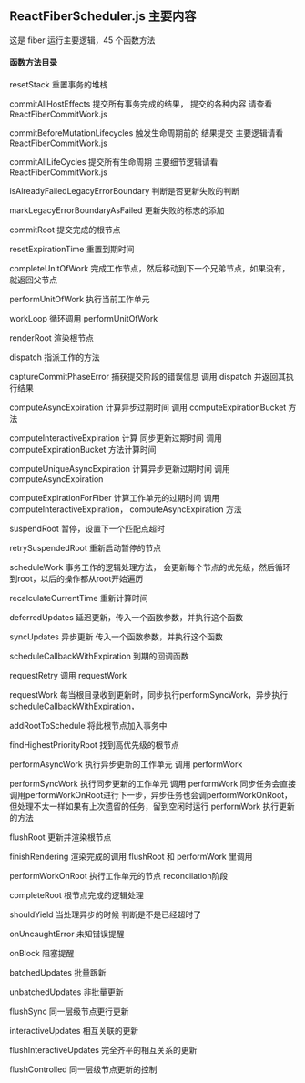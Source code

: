 ## ReactFiberScheduler.js 主要内容
这是 fiber 运行主要逻辑，45 个函数方法

#### 函数方法目录

resetStack                                重置事务的堆栈 

commitAllHostEffects                      提交所有事务完成的结果， 提交的各种内容 请查看 ReactFiberCommitWork.js

commitBeforeMutationLifecycles            触发生命周期前的 结果提交 主要逻辑请看 ReactFiberCommitWork.js

commitAllLifeCycles                       提交所有生命周期  主要细节逻辑请看 ReactFiberCommitWork.js

isAlreadyFailedLegacyErrorBoundary        判断是否更新失败的判断

markLegacyErrorBoundaryAsFailed          更新失败的标志的添加

commitRoot                               提交完成的根节点

resetExpirationTime                      重置到期时间

completeUnitOfWork                      完成工作节点，然后移动到下一个兄弟节点，如果没有，就返回父节点

performUnitOfWork                       执行当前工作单元

workLoop                                循环调用 performUnitOfWork

renderRoot                              渲染根节点

dispatch                                指派工作的方法

captureCommitPhaseError                 捕获提交阶段的错误信息 调用 dispatch 并返回其执行结果

computeAsyncExpiration                  计算异步过期时间  调用 computeExpirationBucket 方法

computeInteractiveExpiration            计算 同步更新过期时间 调用 computeExpirationBucket 方法计算时间

computeUniqueAsyncExpiration            计算异步更新过期时间 调用 computeAsyncExpiration

computeExpirationForFiber               计算工作单元的过期时间 调用 computeInteractiveExpiration， computeAsyncExpiration 方法

suspendRoot                             暂停，设置下一个匹配点超时

retrySuspendedRoot                      重新启动暂停的节点

scheduleWork                            事务工作的逻辑处理方法， 会更新每个节点的优先级，然后循环到root，以后的操作都从root开始遍历

recalculateCurrentTime                 重新计算时间

deferredUpdates                        延迟更新，传入一个函数参数，并执行这个函数

syncUpdates                            异步更新 传入一个函数参数，并执行这个函数

scheduleCallbackWithExpiration         到期的回调函数

requestRetry                           调用 requestWork

requestWork                            每当根目录收到更新时，同步执行performSyncWork，异步执行scheduleCallbackWithExpiration，  

addRootToSchedule                      将此根节点加入事务中

findHighestPriorityRoot                找到高优先级的根节点

performAsyncWork                       执行异步更新的工作单元 调用 performWork

performSyncWork                       执行同步更新的工作单元 调用 performWork 同步任务会直接调用performWorkOnRoot进行下一步，异步任务也会调performWorkOnRoot，
                                      但处理不太一样如果有上次遗留的任务，留到空闲时运行
performWork                           执行更新的方法

flushRoot                             更新并渲染根节点

finishRendering                       渲染完成的调用  flushRoot 和 performWork  里调用

performWorkOnRoot                     执行工作单元的节点 reconcilation阶段

completeRoot                         根节点完成的逻辑处理

shouldYield                          当处理异步的时候 判断是不是已经超时了

onUncaughtError                      未知错误提醒

onBlock                             阻塞提醒

batchedUpdates                      批量跟新 

unbatchedUpdates                    非批量更新

flushSync                           同一层级节点更行更新

interactiveUpdates                  相互关联的更新

flushInteractiveUpdates             完全齐平的相互关系的更新

flushControlled                     同一层级节点更新的控制








